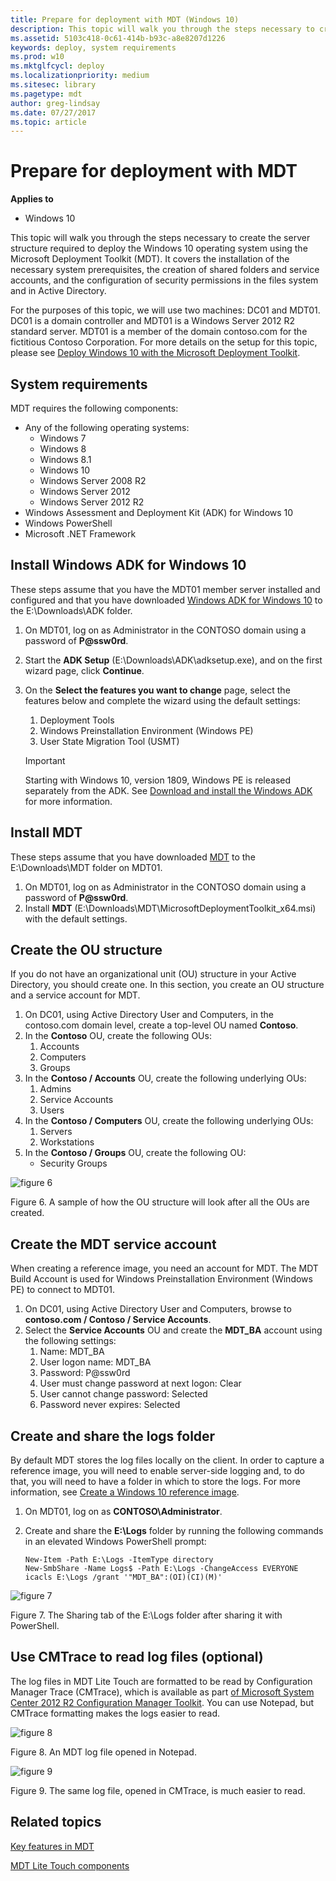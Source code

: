 ```yaml
---
title: Prepare for deployment with MDT (Windows 10)
description: This topic will walk you through the steps necessary to create the server structure required to deploy the Windows 10 operating system using the Microsoft Deployment Toolkit (MDT).
ms.assetid: 5103c418-0c61-414b-b93c-a8e8207d1226
keywords: deploy, system requirements
ms.prod: w10
ms.mktglfcycl: deploy
ms.localizationpriority: medium
ms.sitesec: library
ms.pagetype: mdt
author: greg-lindsay
ms.date: 07/27/2017
ms.topic: article
---
```


# Prepare for deployment with MDT

**Applies to**
-   Windows 10

This topic will walk you through the steps necessary to create the server structure required to deploy the Windows 10 operating system using the Microsoft Deployment Toolkit (MDT). It covers the installation of the necessary system prerequisites, the creation of shared folders and service accounts, and the configuration of security permissions in the files system and in Active Directory.

For the purposes of this topic, we will use two machines: DC01 and MDT01. DC01 is a domain controller and MDT01 is a Windows Server 2012 R2 standard server. MDT01 is a member of the domain contoso.com for the fictitious Contoso Corporation. For more details on the setup for this topic, please see [Deploy Windows 10 with the Microsoft Deployment Toolkit](deploy-windows-10-with-the-microsoft-deployment-toolkit.md#proof).

## <a href="" id="sec01"></a>System requirements

MDT requires the following components:
-   Any of the following operating systems:
    -   Windows 7
    -   Windows 8
    -   Windows 8.1
    -   Windows 10
    -   Windows Server 2008 R2
    -   Windows Server 2012
    -   Windows Server 2012 R2
-   Windows Assessment and Deployment Kit (ADK) for Windows 10
-   Windows PowerShell
-   Microsoft .NET Framework

## <a href="" id="sec02"></a>Install Windows ADK for Windows 10

These steps assume that you have the MDT01 member server installed and configured and that you have downloaded [Windows ADK for Windows 10](https://go.microsoft.com/fwlink/p/?LinkId=526803) to the E:\\Downloads\\ADK folder.
1.  On MDT01, log on as Administrator in the CONTOSO domain using a password of **P@ssw0rd**.
2.  Start the **ADK Setup** (E:\\Downloads\\ADK\\adksetup.exe), and on the first wizard page, click **Continue**.
3.  On the **Select the features you want to change** page, select the features below and complete the wizard using the default settings:
    1.  Deployment Tools
    2.  Windows Preinstallation Environment (Windows PE)
    3.  User State Migration Tool (USMT)

    >[!IMPORTANT]
    >Starting with Windows 10, version 1809, Windows PE is released separately from the ADK. See [Download and install the Windows ADK](https://docs.microsoft.com/windows-hardware/get-started/adk-install) for more information.

## <a href="" id="sec03"></a>Install MDT

These steps assume that you have downloaded [MDT](https://go.microsoft.com/fwlink/p/?LinkId=618117 ) to the E:\\Downloads\\MDT folder on MDT01.

1.  On MDT01, log on as Administrator in the CONTOSO domain using a password of **P@ssw0rd**.
2.  Install **MDT** (E:\\Downloads\\MDT\\MicrosoftDeploymentToolkit\_x64.msi) with the default settings.

## <a href="" id="sec04"></a>Create the OU structure

If you do not have an organizational unit (OU) structure in your Active Directory, you should create one. In this section, you create an OU structure and a service account for MDT.
1.  On DC01, using Active Directory User and Computers, in the contoso.com domain level, create a top-level OU named **Contoso**.
2.  In the **Contoso** OU, create the following OUs:
    1.  Accounts
    2.  Computers
    3.  Groups
3.  In the **Contoso / Accounts** OU, create the following underlying OUs:
    1.  Admins
    2.  Service Accounts
    3.  Users
4.  In the **Contoso / Computers** OU, create the following underlying OUs:
    1.  Servers
    2.  Workstations
5.  In the **Contoso / Groups** OU, create the following OU:
    -   Security Groups

![figure 6](../images/mdt-05-fig07.png)

Figure 6. A sample of how the OU structure will look after all the OUs are created.

## <a href="" id="sec05"></a>Create the MDT service account

When creating a reference image, you need an account for MDT. The MDT Build Account is used for Windows Preinstallation Environment (Windows PE) to connect to MDT01.
1.  On DC01, using Active Directory User and Computers, browse to **contoso.com / Contoso / Service Accounts**.
2.  Select the **Service Accounts** OU and create the **MDT\_BA** account using the following settings:
    1.  Name: MDT\_BA
    2.  User logon name: MDT\_BA
    3.  Password: P@ssw0rd
    4.  User must change password at next logon: Clear
    5.  User cannot change password: Selected
    6.  Password never expires: Selected

## <a href="" id="sec06"></a>Create and share the logs folder

By default MDT stores the log files locally on the client. In order to capture a reference image, you will need to enable server-side logging and, to do that, you will need to have a folder in which to store the logs. For more information, see [Create a Windows 10 reference image](create-a-windows-10-reference-image.md).

1.  On MDT01, log on as **CONTOSO\\Administrator**.
2.  Create and share the **E:\\Logs** folder by running the following commands in an elevated Windows PowerShell prompt:

    ``` syntax
    New-Item -Path E:\Logs -ItemType directory
    New-SmbShare -Name Logs$ -Path E:\Logs -ChangeAccess EVERYONE
    icacls E:\Logs /grant '"MDT_BA":(OI)(CI)(M)'
    ```

![figure 7](../images/mdt-05-fig08.png)

Figure 7. The Sharing tab of the E:\\Logs folder after sharing it with PowerShell.

## <a href="" id="sec07"></a>Use CMTrace to read log files (optional)

The log files in MDT Lite Touch are formatted to be read by Configuration Manager Trace (CMTrace), which is available as part [of Microsoft System Center 2012 R2 Configuration Manager Toolkit](https://go.microsoft.com/fwlink/p/?LinkId=734717). You can use Notepad, but CMTrace formatting makes the logs easier to read.

![figure 8](../images/mdt-05-fig09.png)

Figure 8. An MDT log file opened in Notepad.

![figure 9](../images/mdt-05-fig10.png)


Figure 9. The same log file, opened in CMTrace, is much easier to read.
## Related topics

[Key features in MDT](key-features-in-mdt.md)

[MDT Lite Touch components](mdt-lite-touch-components.md)
